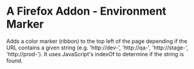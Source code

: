 # A Firefox Addon - Environment Marker
Adds a color marker (ribbon) to the top left of the page depending if the URL contains a given string (e.g. 'http://dev-', 'http://qa-', 'http://stage-', 'http://prod-'). It uses JavaScript's indexOf to determine if the string is found.

